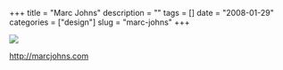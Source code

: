 +++
title = "Marc Johns"
description = ""
tags = []
date = "2008-01-29"
categories = ["design"]
slug = "marc-johns"
+++


 

  <div id="screens-thumbs" class="clearfix">
    <div class="txt-center" id="design-submission"><a href="http://marcjohns.com/"><img id='bluga-thumbnail-1044' class='bluga-thumbnail large' src='//konigi.com/media/bluga/
wt47f281d6b5f1a_0.jpg'/></a></div>  
  </div>   
<p><a href="http://marcjohns.com/">http://marcjohns.com</a></p>




